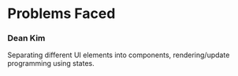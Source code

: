 # Problems Faced
### Dean Kim
Separating different UI elements into components, rendering/update programming using states.
